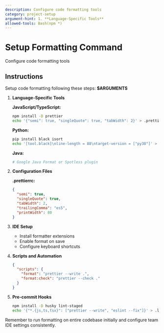 ```yaml
---
description: Configure code formatting tools
category: project-setup
argument-hint: 1. **Language-Specific Tools**
allowed-tools: Bash(npm *)
---
```


# Setup Formatting Command

Configure code formatting tools

## Instructions

Setup code formatting following these steps: **$ARGUMENTS**

1. **Language-Specific Tools**

   **JavaScript/TypeScript:**
   ```bash
   npm install -D prettier
   echo '{"semi": true, "singleQuote": true, "tabWidth": 2}' > .prettierrc
   ```

   **Python:**
   ```bash
   pip install black isort
   echo '[tool.black]\nline-length = 88\ntarget-version = ["py38"]' > pyproject.toml
   ```

   **Java:**
   ```bash
   # Google Java Format or Spotless plugin
   ```

2. **Configuration Files**

   **.prettierrc:**
   ```json
   {
     "semi": true,
     "singleQuote": true,
     "tabWidth": 2,
     "trailingComma": "es5",
     "printWidth": 80
   }
   ```

3. **IDE Setup**
   - Install formatter extensions
   - Enable format on save
   - Configure keyboard shortcuts

4. **Scripts and Automation**
   ```json
   {
     "scripts": {
       "format": "prettier --write .",
       "format:check": "prettier --check ."
     }
   }
   ```

5. **Pre-commit Hooks**
   ```bash
   npm install -D husky lint-staged
   echo '{"*.{js,ts,tsx}": ["prettier --write", "eslint --fix"]}' > .lintstagedrc
   ```

Remember to run formatting on entire codebase initially and configure team IDE settings consistently.
